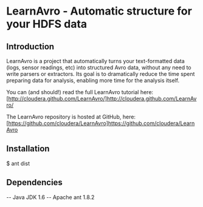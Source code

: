 LearnAvro - Automatic structure for your HDFS data
========================================================================================

Introduction
----------------------------------------------------------------------------------------
LearnAvro is a project that automatically turns your text-formatted data (logs, sensor readings, etc) into structured Avro data, without any need to write parsers or extractors.  Its goal is to dramatically reduce the time spent preparing data for analysis, enabling more time for the analysis itself.

You can (and should!) read the full LearnAvro tutorial here: [http://cloudera.github.com/LearnAvro/]http://cloudera.github.com/LearnAvro/

The LearnAvro repository is hosted at GitHub, here: [https://github.com/cloudera/LearnAvro]https://github.com/cloudera/LearnAvro

Installation
----------------------------------------------------------------------------------------
$ ant dist


Dependencies
----------------------------------------------------------------------------------------
-- Java JDK 1.6
-- Apache ant 1.8.2

